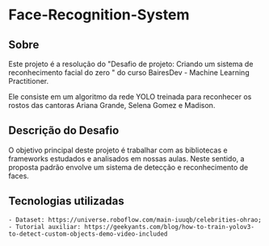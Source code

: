 # Face-Recognition-System

<h2>Sobre</h2>

Este projeto é a resolução do "Desafio de projeto: Criando um sistema de reconhecimento facial do zero " do curso BairesDev - Machine Learning Practitioner.

Ele consiste em um algoritmo da rede YOLO treinada para reconhecer os rostos das cantoras Ariana Grande, Selena Gomez e  Madison.

<h2>Descrição do Desafio</h2>

O objetivo principal deste projeto é trabalhar com as bibliotecas e frameworks estudados e analisados em nossas aulas. Neste sentido, a proposta padrão envolve um sistema de detecção e reconhecimento de faces.

<h2>Tecnologias utilizadas</h2>

    - Dataset: https://universe.roboflow.com/main-iuuqb/celebrities-ohrao;
    - Tutorial auxiliar: https://geekyants.com/blog/how-to-train-yolov3-to-detect-custom-objects-demo-video-included
